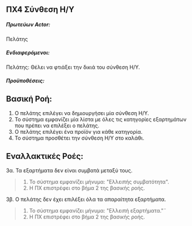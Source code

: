 ΠΧ4 Σύνθεση Η/Υ
---

##### Πρωτεύων Actor:
Πελάτης

##### Ενδιαφερόμενοι:
Πελάτης: Θέλει να φτιάξει την δικιά του σύνθεση Η/Υ.

##### Προϋποθέσεις:

## Βασική Ροή:
1. Ο πελάτης επιλέγει να δημιουργήσει μία σύνθεση Η/Υ.
2. Το σύστημα εμφανίζει μία λίστα με όλες τις κατηγορίες εξαρτημάτων που πρέπει να επιλέξει ο πελάτης.
3. Ο πελάτης επιλέγει ένα προϊόν για κάθε κατηγορία.
4. Το σύστημα προσθέτει την σύνθεση Η/Υ στο καλάθι.

## Εναλλακτικές Ροές:
3α. Τα εξαρτήματα δεν είναι συμβατά μεταξύ τους.
> 1. Το σύστημα εμφανίζει μήνυμα: "Ελλειπής συμβατότητα".
> 2. Η ΠΧ επιστρέφει στο βήμα 2 της βασικής ροής.

3β. Ο πελάτης δεν έχει επιλέξει όλα τα απαραίτητα εξαρτήματα.
> 1. Το σύστημα εμφανίζει μήνυμα: "Ελλειπή εξαρτήματα."¨
> 2. Η ΠΧ επιστρέφει στο βήμα 2 της βασικής ροής.